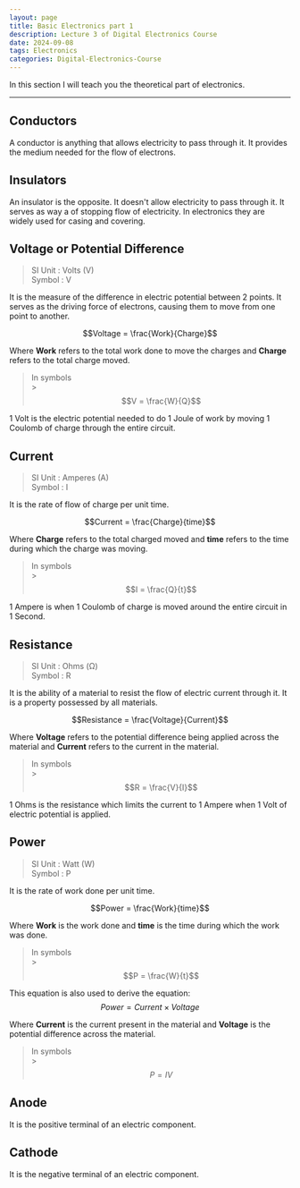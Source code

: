 ```yaml
---
layout: page
title: Basic Electronics part 1
description: Lecture 3 of Digital Electronics Course
date: 2024-09-08
tags: Electronics
categories: Digital-Electronics-Course
---
```


In this section I will teach you the theoretical part of electronics.

---

## Conductors

A conductor is anything that allows electricity to pass through it. It provides the medium needed for the flow of electrons.

## Insulators

An insulator is the opposite. It doesn't allow electricity to pass through it. It serves as way a of stopping flow of electricity. In electronics they are widely used for casing and covering.

## Voltage or Potential Difference

> SI Unit : Volts (V) <br> Symbol : V

It is the measure of the difference in electric potential between 2 points. It serves as the driving force of electrons, causing them to move from one point to another.

$$Voltage = \frac{Work}{Charge}$$

Where **Work** refers to the total work done to move the charges and **Charge** refers to the total charge moved.

> In symbols <br> > $$V = \frac{W}{Q}$$

1 Volt is the electric potential needed to do 1 Joule of work by moving 1 Coulomb of charge through the entire circuit.

## Current

> SI Unit : Amperes (A) <br> Symbol : I

It is the rate of flow of charge per unit time.

$$Current = \frac{Charge}{time}$$

Where **Charge** refers to the total charged moved and **time** refers to the time during which the charge was moving.

> In symbols <br> > $$I = \frac{Q}{t}$$

1 Ampere is when 1 Coulomb of charge is moved around the entire circuit in 1 Second.

## Resistance

> SI Unit : Ohms (Ω) <br> Symbol : R

It is the ability of a material to resist the flow of electric current through it. It is a property possessed by all materials.

$$Resistance = \frac{Voltage}{Current}$$

Where **Voltage** refers to the potential difference being applied across the material and **Current** refers to the current in the material.

> In symbols <br> > $$R = \frac{V}{I}$$

1 Ohms is the resistance which limits the current to 1 Ampere when 1 Volt of electric potential is applied.

## Power

> SI Unit : Watt (W) <br> Symbol : P

It is the rate of work done per unit time.

$$Power = \frac{Work}{time}$$

Where **Work** is the work done and **time** is the time during which the work was done.

> In symbols <br> > $$P = \frac{W}{t}$$

This equation is also used to derive the equation:
$$Power = Current \times Voltage$$

Where **Current** is the current present in the material and **Voltage** is the potential difference across the material.

> In symbols <br> > $$P = IV$$

## Anode

It is the positive terminal of an electric component.

## Cathode

It is the negative terminal of an electric component.
